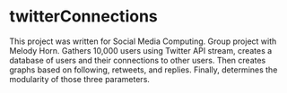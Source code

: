 # twitterConnections
This project was written for Social Media Computing. Group project with Melody Horn. Gathers 10,000 users using Twitter API stream, creates a database of users and their connections to other users. Then creates graphs based on following, retweets, and replies. Finally, determines the modularity of those three parameters.
